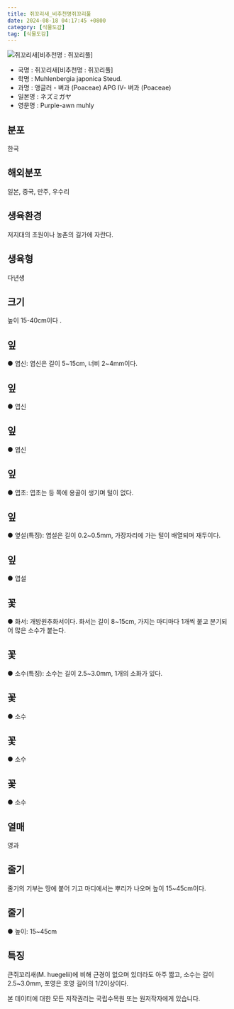 ```yaml
---
title: 쥐꼬리새_비추천명쥐꼬리풀
date: 2024-08-18 04:17:45 +0800
category: [식물도감]
tag: [식물도감]
---
```




![쥐꼬리새[비추천명 : 쥐꼬리풀]](/fileUpload/plants/basic/Gramineae/Muhlenbergia/14593/1_th2.JPG)
- 국명 : 쥐꼬리새[비추천명 : 쥐꼬리풀]
- 학명 : Muhlenbergia japonica Steud.
- 과명 : 앵글러 - 벼과 (Poaceae) APG Ⅳ- 벼과 (Poaceae)
- 일본명 : ネズミガヤ
- 영문명 : Purple-awn muhly


## 분포
한국
## 해외분포
일본, 중국, 만주, 우수리
## 생육환경
저지대의 초원이나 농촌의 길가에 자란다.
## 생육형
다년생
## 크기
높이 15-40cm이다 .
## 잎
● 엽신: 엽신은 길이 5~15cm, 너비 2~4mm이다.
## 잎
● 엽신
## 잎
● 엽신
## 잎
● 엽초: 엽초는 등 쪽에 용골이 생기며 털이 없다.
## 잎
● 옆설(특징): 엽설은 길이 0.2~0.5mm, 가장자리에 가는 털이 배열되며 재두이다.
## 잎
● 엽설
## 꽃
● 화서: 개방원추화서이다. 화서는 길이 8~15cm, 가지는 마디마다 1개씩 붙고 분기되어 많은 소수가 붙는다. 
## 꽃
● 소수(특징): 소수는 길이 2.5~3.0mm, 1개의 소화가 있다.
## 꽃
● 소수
## 꽃
● 소수
## 꽃
● 소수
## 열매
영과
## 줄기
줄기의 기부는 땅에 붙어 기고 마디에서는 뿌리가 나오며 높이 15~45cm이다.
## 줄기
● 높이: 15~45cm
## 특징
큰쥐꼬리새(M. huegelii)에 비해 근경이 없으며 있더라도 아주 짧고, 소수는 길이 2.5~3.0mm, 포영은 호영 길이의 1/2이상이다.






본 데이터에 대한 모든 저작권리는 국립수목원 또는 원저작자에게 있습니다.
